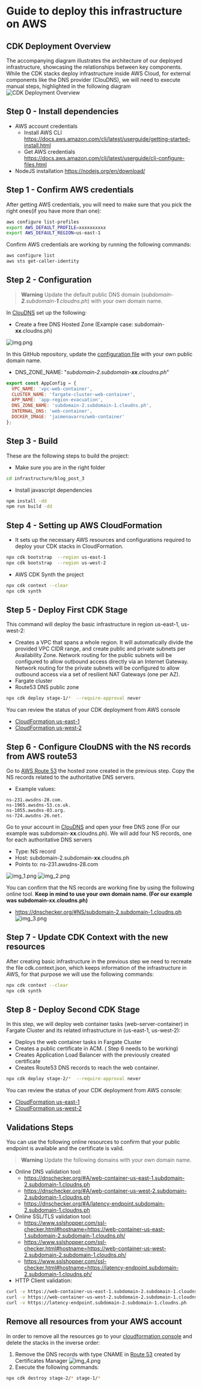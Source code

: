 # Guide to deploy this infrastructure on AWS

## CDK Deployment Overview
The accompanying diagram illustrates the architecture of our deployed infrastructure, showcasing the relationships between key components. While the CDK stacks deploy infrastructure inside AWS Cloud, for external components like the DNS provider (ClouDNS), we will need to execute manual steps, highlighted in the following diagram
![CDK Deployment Overview](doc/images/CDK_Deployment_Overview.jpeg)

## Step 0 - Install dependencies
- AWS account credentials
  - Install AWS CLI https://docs.aws.amazon.com/cli/latest/userguide/getting-started-install.html
  - Get AWS credentials https://docs.aws.amazon.com/cli/latest/userguide/cli-configure-files.html
- NodeJS installation https://nodejs.org/en/download/

## Step 1 - Confirm AWS credentials
After getting AWS credentials, you will need to make sure that you pick the right ones(if you have more than one):
```bash
aws configure list-profiles
export AWS_DEFAULT_PROFILE=xxxxxxxxxx
export AWS_DEFAULT_REGION=us-east-1
```
Confirm AWS credentials are working by running the following commands:
```bash
aws configure list
aws sts get-caller-identity
```

## Step 2 - Configuration
> **Warning** Update the default public DNS domain (_subdomain-**2**.subdomain-**1**.cloudns.ph_) with your own domain name.

In [ClouDNS](https://www.cloudns.net) set up the following:
* Create a free DNS Hosted Zone (Example case: subdomain-**xx**.cloudns.ph)

![img.png](doc/images/img.png)

In this GitHub repository, update the [configuration file](./config/environment.ts) with your own public domain name.
* DNS_ZONE_NAME: "_subdomain-2.subdomain-**xx**.cloudns.ph_"

```javascript
export const AppConfig = {
  VPC_NAME: 'vpc-web-container',
  CLUSTER_NAME: 'fargate-cluster-web-container',
  APP_NAME: 'app-region-evacuation',
  DNS_ZONE_NAME: 'subdomain-2.subdomain-1.cloudns.ph',
  INTERNAL_DNS: 'web-container',
  DOCKER_IMAGE: 'jaimenavarro/web-container'
};
```

## Step 3 - Build
These are the following steps to build the project:
* Make sure you are in the right folder
```bash
cd infrastructure/blog_post_3
```
* Install javascript dependencies
```bash
npm install -dd
npm run build -dd
```

## Step 4 - Setting up AWS CloudFormation
* It sets up the necessary AWS resources and configurations required to deploy your CDK stacks in CloudFormation.
```bash
npx cdk bootstrap  --region us-east-1
npx cdk bootstrap  --region us-west-2
```

* AWS CDK Synth the project
```bash
npx cdk context --clear
npx cdk synth 
```



## Step 5 - Deploy First CDK Stage
This command will deploy the basic infrastructure in region us-east-1, us-west-2:
* Creates a VPC that spans a whole region. It will automatically divide the provided VPC CIDR range, and create public and private subnets per Availability Zone. Network routing for the public subnets will be configured to allow outbound access directly via an Internet Gateway. Network routing for the private subnets will be configured to allow outbound access via a set of resilient NAT Gateways (one per AZ).
* Fargate cluster
* Route53 DNS public zone

```bash
npx cdk deploy stage-1/*  --require-approval never
```
You can review the status of your CDK deployment from AWS console 
* [CloudFormation us-east-1](https://us-east-1.console.aws.amazon.com/cloudformation/home?region=us-east-1)
* [CloudFormation us-west-2](https://us-east-1.console.aws.amazon.com/cloudformation/home?region=us-west-2)

## Step 6 - Configure ClouDNS with the NS records from AWS route53
Go to [AWS Route 53](https://us-east-1.console.aws.amazon.com/route53/v2/hostedzones) the hosted zone created in the previous step.
Copy the NS records related to the authoritative DNS servers.
* Example values:
```
ns-231.awsdns-28.com.
ns-1965.awsdns-53.co.uk.
ns-1055.awsdns-03.org.
ns-724.awsdns-26.net.
```

Go to your account in [ClouDNS](https://www.cloudns.net/) and open your free DNS zone (For our example was subdomain-**xx**.cloudns.ph). We will add four NS records, one for each authoritative DNS servers
* Type: NS record
* Host: subdomain-2.subdomain-**xx**.cloudns.ph
* Points to: ns-231.awsdns-28.com

![img_1.png](doc/images/img_1.png)
![img_2.png](doc/images/img_2.png)

You can confirm that the NS records are working fine by using the following online tool. **Keep in mind to use your own domain name. (For our example was subdomain-**xx**.cloudns.ph)**
* https://dnschecker.org/#NS/subdomain-2.subdomain-1.cloudns.ph
![img_3.png](doc/images/img_3.png)

## Step 7 - Update CDK Context with the new resources
After creating basic infrastructure in the previous step we need to recreate the file cdk.context.json, which keeps information of the infrastructure in AWS, for that purpose we will use the following commands:
```bash
npx cdk context --clear 
npx cdk synth 
```

## Step 8 - Deploy Second CDK Stage
In this step, we will deploy web container tasks (web-server-container) in Fargate Cluster and its related infrastructure in (us-east-1, us-west-2):
* Deploys the web container tasks in Fargate Cluster
* Creates a public certificate in ACM. ( Step 6 needs to be working)
* Creates Application Load Balancer with the previously created certificate
* Creates Route53 DNS records to reach the web container.

```bash
npx cdk deploy stage-2/*  --require-approval never
```
You can review the status of your CDK deployment from AWS console:
* [CloudFormation us-east-1](https://us-east-1.console.aws.amazon.com/cloudformation/home?region=us-east-1)
* [CloudFormation us-west-2](https://us-east-1.console.aws.amazon.com/cloudformation/home?region=us-west-2)

## Validations Steps
You can use the following online resources to confirm that your public endpoint is available and the certificate is valid.
> **Warning** Update the following domains with your own domain name.
* Online DNS validation tool: 
  * https://dnschecker.org/#A/web-container-us-east-1.subdomain-2.subdomain-1.cloudns.ph
  * https://dnschecker.org/#A/web-container-us-west-2.subdomain-2.subdomain-1.cloudns.ph
  * https://dnschecker.org/#A/latency-endpoint.subdomain-2.subdomain-1.cloudns.ph
* Online SSL/TLS validation tool:
  * https://www.sslshopper.com/ssl-checker.html#hostname=https://web-container-us-east-1.subdomain-2.subdomain-1.cloudns.ph/
  * https://www.sslshopper.com/ssl-checker.html#hostname=https://web-container-us-west-2.subdomain-2.subdomain-1.cloudns.ph/
  * https://www.sslshopper.com/ssl-checker.html#hostname=https://latency-endpoint.subdomain-2.subdomain-1.cloudns.ph/
* HTTP Client validation:
```bash
curl -v https://web-container-us-east-1.subdomain-2.subdomain-1.cloudns.ph
curl -v https://web-container-us-west-2.subdomain-2.subdomain-1.cloudns.ph
curl -v https://latency-endpoint.subdomain-2.subdomain-1.cloudns.ph
```

## Remove all resources from your AWS account
In order to remove all the resources go to your [cloudformation console](https://us-east-1.console.aws.amazon.com/cloudformation/home?region=us-east-1) and delete the stacks in the inverse order:
1. Remove the DNS records with type CNAME in [Route 53](https://us-east-1.console.aws.amazon.com/route53/v2/hostedzones?region=us-east-1#) created by Certificates Manager
![img_4.png](doc/images/img_4.png)
2. Execute the following commands:
```bash
npx cdk destroy stage-2/* stage-1/*
```
